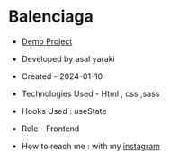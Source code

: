# Balenciaga







- [Demo Project]()

- Developed by asal yaraki

- Created - 2024-01-10

- Technologies Used - Html , css ,sass

- Hooks Used : useState 

- Role - Frontend

- How to reach me : with my [instagram](https://www.instagram.com/asal_yaraki_web?igsh=MXJl3ZQ==)







